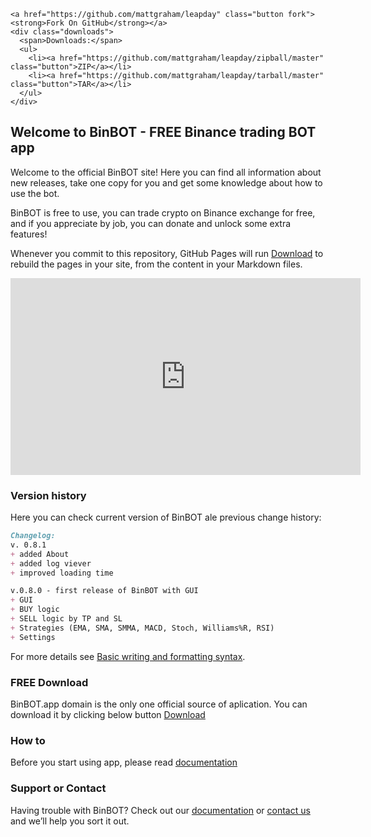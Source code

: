 <div id="banner">
  <div class="banner-inner">
    <span id="logo"><span class="octicon octicon-mark-github"></span></span>

    <a href="https://github.com/mattgraham/leapday" class="button fork"><strong>Fork On GitHub</strong></a>
    <div class="downloads">
      <span>Downloads:</span>
      <ul>
        <li><a href="https://github.com/mattgraham/leapday/zipball/master" class="button">ZIP</a></li>
        <li><a href="https://github.com/mattgraham/leapday/tarball/master" class="button">TAR</a></li>
      </ul>
    </div>
  </div>
</div>


## Welcome to BinBOT  - FREE Binance trading BOT app

Welcome to the official BinBOT site! Here you can find all information about new releases, take one copy for you and get some knowledge about how to use the bot.

BinBOT is free to use, you can trade crypto on Binance exchange for free, and if you appreciate by job, you can donate and unlock some extra features!

Whenever you commit to this repository, GitHub Pages will run [Download](/download.md) to rebuild the pages in your site, from the content in your Markdown files.


<iframe width="560" height="315" src="https://www.youtube.com/embed/zJXA1d20V4c" title="YouTube video player" frameborder="0" allow="accelerometer; autoplay; clipboard-write; encrypted-media; gyroscope; picture-in-picture" allowfullscreen></iframe>


### Version history

Here you can check current version of BinBOT ale previous change history:

```markdown
Changelog:
v. 0.8.1
+ added About
+ added log viever
+ improved loading time

v.0.8.0 - first release of BinBOT with GUI
+ GUI
+ BUY logic
+ SELL logic by TP and SL
+ Strategies (EMA, SMA, SMMA, MACD, Stoch, Williams%R, RSI)
+ Settings


```

For more details see [Basic writing and formatting syntax](https://docs.github.com/en/github/writing-on-github/getting-started-with-writing-and-formatting-on-github/basic-writing-and-formatting-syntax).

### FREE Download

BinBOT.app domain is the only one official source of aplication. You can download it by clicking below button
[Download](/download.md)

### How to
Before you start using app, please read [documentation](https://github.com/dachu02/BinBOTdocs/download)

### Support or Contact

Having trouble with BinBOT?  Check out our [documentation](/documentation.md) or [contact us](https://support.github.com/contact) and we’ll help you sort it out.
